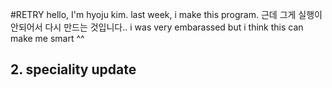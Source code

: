 #RETRY
hello, I'm hyoju kim.
last week, i make this program.
근데 그게 실행이 안되어서 다시 만드는 것입니다..
i was very embarassed
but i think this can make me smart ^^

## 2. speciality update